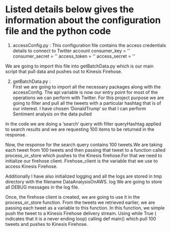 # Listed details below gives the information about the configuration file and the python code
1. accessConfig.py : This configuration file contains the access credentials details to connect to Twitter account 
consumer_key = '<consumer key of the app registered under your account>'
consumer_secret = '<consumer secret key of the app registered under your account>'
access_token =  '<access token of the app registered under your account>'
access_secret = '<access secret token of the app registered under your account>'

We are going to import this file into getBatchData.py which is our main script that pull data and pushes out to Kinesis Firehose.

2. getBatchData.py :  
First we are going to import all the necessary packages along with the accessConfig. 
The api variable is now our entry point for most of the operations we can perform with Twitter. 
For this project purpose we are going to filter and pull all the tweets with a particular hashtag that is of our interest. 
I have chosen ‘DonaldTrump‘ so that I can perform Sentiment analysis on the data pulled 

In the  code we are doing a ‘search‘ query with filter queryHashtag applied to search results and we are requesting 100 items
to be returned in the response.

Now, the response for the search query contains 100 tweets.We are taking each tweet from 100 tweets and then passing that tweet
to a function called process_or_store which pushes to the Kinesis firehose.For that we need to initialize our firehose client.
Firehose_client is the variable that we use to access Kinesis Firehose.

Additionally I have also initialized logging and all the logs are stored in tmp directory with the filename DataAnalysisOnAWS.
log We are going to store all DEBUG messages in the log file. 

Once, the firehose client is created, we are going to use it in the process_or_store function. 
From the tweets we retrieved earlier, we are passing each tweet as a variable to this function. 
In this function, we simple push the tweet to a Kinesis Firehose delivery stream. 
Using while True ( indicates that it is a never ending loop) calling def main() which pull 100 tweets and pushes to Kinesis Firehose.
